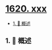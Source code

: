 # [1620. xxx](https://github.com/Tdahuyou/TNotes.leetcode/tree/main/notes/1620.%20xxx)

<!-- region:toc -->

- [1. 📝 概述](#1--概述)

<!-- endregion:toc -->

## 1. 📝 概述
